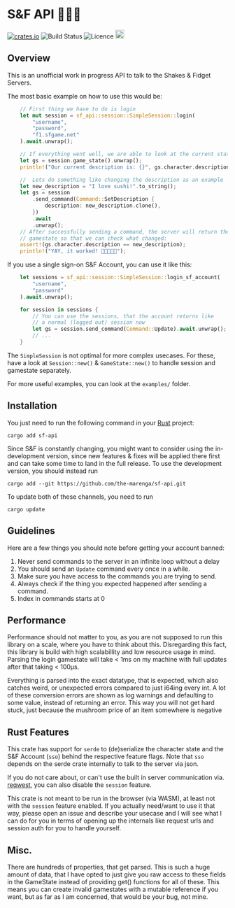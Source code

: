 # S&F API 🧙🏽‍♂️

[![crates.io](https://img.shields.io/crates/v/sf-api.svg)](https://crates.io/crates/sf-api) ![Build Status](https://img.shields.io/github/actions/workflow/status/the-marenga/sf-api/rust.yml?branch=main) ![Licence](https://img.shields.io/crates/l/sf-api) [<img src='https://storage.ko-fi.com/cdn/kofi3.png?v=3' height='20'>](https://ko-fi.com/J3J0ULD4J)

## Overview

This is an unofficial work in progress API to talk to the Shakes & Fidget Servers.

The most basic example on how to use this would be:

```Rust
    // First thing we have to do is login
    let mut session = sf_api::session::SimpleSession::login(
        "username",
        "password",
        "f1.sfgame.net"
    ).await.unwrap();

    // If everything went well, we are able to look at the current state
    let gs = session.game_state().unwrap();
    println!("Our current description is: {}", gs.character.description);

    //  Lets do something like changing the description as an example
    let new_description = "I love sushi!".to_string();
    let gs = session
        .send_command(Command::SetDescription {
            description: new_description.clone(),
        })
        .await
        .unwrap();
    // After successfully sending a command, the server will return the
    // gamestate so that we can check what changed:
    assert!(gs.character.description == new_description);
    println!("YAY, it worked! 🎉🍣🍣🍣🎉");
```

If you use a single sign-on S&F Account, you can use it like this:

```Rust
    let sessions = sf_api::session::SimpleSession::login_sf_account(
        "username",
        "password"
    ).await.unwrap();

    for session in sessions {
        // You can use the sessions, that the account returns like
        // a normal (logged out) session now
        let gs = session.send_command(Command::Update).await.unwrap();
        // ...
    }

```

The `SimpleSession` is not optimal for more complex usecases. For these, have a
look at `Session::new()` & `GameState::new()` to handle session and gamestate
separately.

For more useful examples, you can look at the `examples/` folder.

## Installation

You just need to run the following command in your [Rust](https://rustup.rs/) project:

```
cargo add sf-api
```

Since S&F is constantly changing, you might want to consider using the
in-development version, since new features & fixes will be applied there
first and can take some time to land in the full release. To use the development
version, you should instead run

```
cargo add --git https://github.com/the-marenga/sf-api.git
```

To update both of these channels, you need to run

```
cargo update
```

## Guidelines

Here are a few things you should note before getting your account banned:

1. Never send commands to the server in an infinite loop without a delay
2. You should send an `Update` command every once in a while.
3. Make sure you have access to the commands you are trying to send.
4. Always check if the thing you expected happened after sending a command.
5. Index in commands starts at 0

## Performance

Performance should not matter to you, as you are not supposed to run this
library on a scale, where you have to think about this. Disregarding this fact,
this library is build with high scalabillity and low resource usage in mind.
Parsing the login gamestate will take < 1ms on my machine with full updates
after that taking < 100µs.

Everything is parsed into the exact datatype, that is expected, which also
catches weird, or unexpected errors compared to just i64ing every int. A lot
of these conversion errors are shown as log warnings and defaulting to some
value, instead of returning an error. This way you will not get hard stuck,
just because the mushroom price of an item somewhere is negative

## Rust Features

This crate has support for `serde` to (de)serialize the character state and
the S&F Account (`sso`) behind the respective feature flags. Note that `sso`
depends on the serde crate internally to talk to the server via json.

If you do not care about, or can't use the built in server communication
via. [reqwest](https://crates.io/crates/reqwest/), you can also disable
the `session` feature.

This crate is not meant to be run in the browser (via WASM), at least not with
the `session` feature enabled. If you actually need/want to use it that way,
please open an issue and describe your usecase and I will see what I can do for
you in terms of opening up the internals like request urls and session auth for
you to handle yourself.

## Misc.

There are hundreds of properties, that get parsed. This is such a huge amount
of data, that I have opted to just give you raw access to these fields in
the GameState instead of providing get() functions for all of these. This means
you can create invalid gamestates with a mutable reference if you want, but as
far as I am concerned, that would be your bug, not mine.
